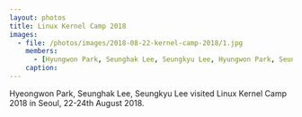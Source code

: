 ```yaml
---
layout: photos
title: Linux Kernel Camp 2018
images:
  - file: /photos/images/2018-08-22-kernel-camp-2018/1.jpg
    members:  
      - [Hyungwon Park, Seunghak Lee, Seungkyu Lee, Hyungwon Park, Seungkyu Lee, Seunghak Lee]
    caption:
---
```


Hyeongwon Park, Seunghak Lee, Seungkyu Lee visited Linux Kernel Camp 2018 in Seoul, 22-24th August 2018.